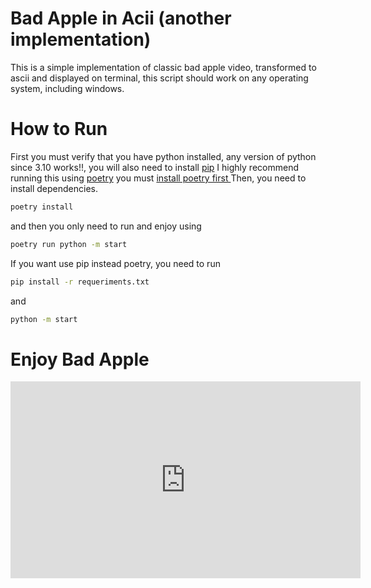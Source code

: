 # Bad Apple in Acii (another implementation)
This is a simple implementation of classic bad apple video, transformed to ascii and displayed on terminal, this script should work on any operating system, including windows.

# How to Run 

First you must verify that you have python installed, any version of python since 3.10 works!!, you will also need to install [pip](https://pip.pypa.io/en/stable/installation/)
I highly recommend running this using [poetry](https://python-poetry.org/) you must [install poetry first ](https://python-poetry.org/docs/#installation) 
Then, you need to install dependencies.

```bash
poetry install  
```

and then you only need to run and enjoy using 

```bash
poetry run python -m start
```

If you want use pip instead poetry, you need to run 

```bash
pip install -r requeriments.txt
```

and 

```bash
python -m start
```

# Enjoy Bad Apple


<html>
<body>
<div>
<iframe width="560" height="315" src="https://www.youtube-nocookie.com/embed/zVMTKKTgkzQ?si=znUYU_qrlRcHU-5Y" title="YouTube video player" frameborder="0" allow="accelerometer; autoplay; clipboard-write; encrypted-media; gyroscope; picture-in-picture; web-share" allowfullscreen></iframe>
</div>
</body>
</html>
